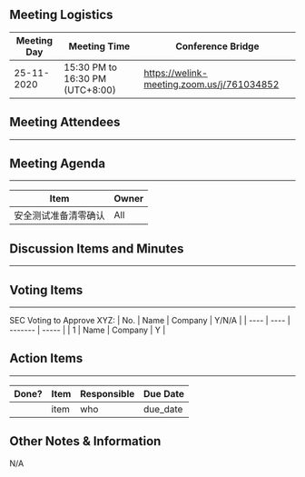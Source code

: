 ## Meeting Logistics

| Meeting Day | Meeting Time                    | Conference Bridge                          |
| ----------- | ------------------------------- | ------------------------------------------ |
| 25-11-2020  | 15:30 PM to 16:30 PM (UTC+8:00) | https://welink-meeting.zoom.us/j/761034852 |

## Meeting Attendees
** **





## Meeting Agenda

** **
| Item                               | Owner  |
| ---------------------------------- | ------ |
| 安全测试准备清零确认   | All |


## Discussion Items and Minutes

** **

## Voting Items

** **
SEC Voting to Approve XYZ:
| No.  | Name | Company | Y/N/A |
| ---- | ---- | ------- | ----- |
| 1    | Name | Company | Y     |

## Action Items
** **
| Done? | Item | Responsible | Due Date |
| ----- | ---- | ----------- | -------- |
|       | item | who         | due_date |

## Other Notes & Information
N/A